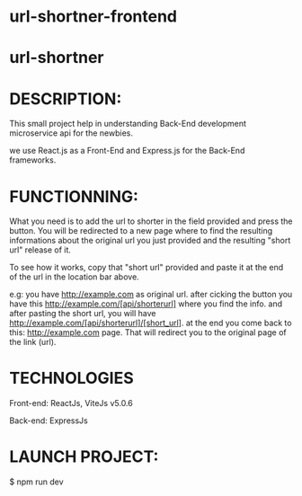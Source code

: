 # url-shortner-frontend

# url-shortner

# DESCRIPTION:

This small project help in understanding Back-End development microservice api for the newbies.

we use React.js as a Front-End and Express.js for the Back-End frameworks.

# FUNCTIONNING:

What you need is to add the url to shorter in the field provided and press the button. You will
be redirected to a new page where to find the resulting informations about the original url you just
provided and the resulting "short url" release of it.

To see how it works, copy that "short url" provided and paste it at the end of the url in
the location bar above.

e.g: you have http://example.com as original url. after cicking the button you have this http://example.com/[api/shorterurl] where you find the info. and after pasting the short url, you will have http://example.com/[api/shorterurl]/[short_url]. at the end you come back to this: http://example.com page.
That will redirect you to the original page of the link (url).

# TECHNOLOGIES

Front-end: ReactJs, ViteJs v5.0.6

Back-end: ExpressJs

# LAUNCH PROJECT:

$ npm run dev
